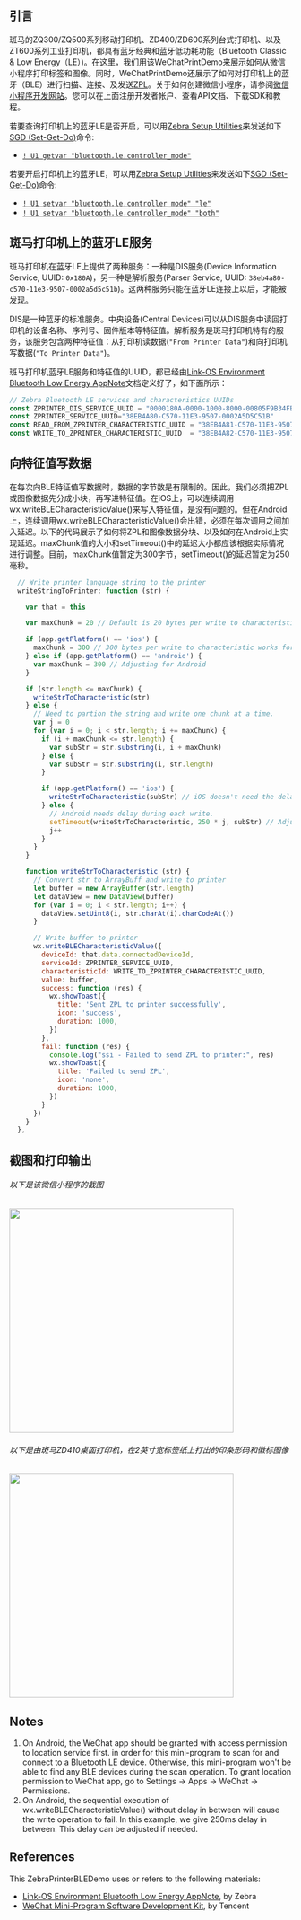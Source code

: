 ## 引言
斑马的ZQ300/ZQ500系列移动打印机、ZD400/ZD600系列台式打印机、以及ZT600系列工业打印机，都具有蓝牙经典和蓝牙低功耗功能（Bluetooth Classic & Low Energy（LE）)。在这里，我们用该WeChatPrintDemo来展示如何从微信小程序打印标签和图像。同时，WeChatPrintDemo还展示了如何对打印机上的蓝牙（BLE）进行扫描、连接、及发送[ZPL](https://www.zebra.com/content/dam/zebra/manuals/en-us/software/zpl-zbi2-pm-en.pdf)。关于如何创建微信小程序，请参阅[微信小程序开发网站](https://mp.weixin.qq.com/)。您可以在上面注册开发者帐户、查看API文档、下载SDK和教程。

若要查询打印机上的蓝牙LE是否开启，可以用[Zebra Setup Utilities](https://www.zebra.com/us/en/products/software/barcode-printers/zebralink/zebra-setup-utility.html)来发送如下[SGD (Set-Get-Do)](https://www.zebra.com/content/dam/zebra/manuals/en-us/software/zpl-zbi2-pm-en.pdf#page=1067)命令:
* [`! U1 getvar "bluetooth.le.controller_mode"`](https://www.zebra.com/content/dam/zebra/manuals/en-us/software/zpl-zbi2-pm-en.pdf#page=1067)

若要开启打印机上的蓝牙LE，可以用[Zebra Setup Utilities](https://www.zebra.com/us/en/products/software/barcode-printers/zebralink/zebra-setup-utility.html)来发送如下[SGD (Set-Get-Do)](https://www.zebra.com/content/dam/zebra/manuals/en-us/software/zpl-zbi2-pm-en.pdf#page=1067)命令:
* [`! U1 setvar "bluetooth.le.controller_mode" "le"`](https://www.zebra.com/content/dam/zebra/manuals/en-us/software/zpl-zbi2-pm-en.pdf#page=1067)
* [`! U1 setvar "bluetooth.le.controller_mode" "both"`](https://www.zebra.com/content/dam/zebra/manuals/en-us/software/zpl-zbi2-pm-en.pdf#page=1067)

## 斑马打印机上的蓝牙LE服务
斑马打印机在蓝牙LE上提供了两种服务：一种是DIS服务(Device Information Service, UUID: `0x180A`)，另一种是解析服务(Parser Service, UUID: `38eb4a80-c570-11e3-9507-0002a5d5c51b`)。这两种服务只能在蓝牙LE连接上以后，才能被发现。

DIS是一种蓝牙的标准服务。中央设备(Central Devices)可以从DIS服务中读回打印机的设备名称、序列号、固件版本等特征值。解析服务是斑马打印机特有的服务，该服务包含两种特征值：从打印机读数据(`"From Printer Data"`)和向打印机写数据(`"To Printer Data"`)。

斑马打印机蓝牙LE服务和特征值的UUID，都已经由[Link-OS Environment Bluetooth Low Energy AppNote](https://www.zebra.com/content/dam/zebra/software/en/application-notes/AppNote-BlueToothLE-v4.pdf)文档定义好了，如下面所示：
```javascript
// Zebra Bluetooth LE services and characteristics UUIDs
const ZPRINTER_DIS_SERVICE_UUID = "0000180A-0000-1000-8000-00805F9B34FB" // Or "180A". Device Information Services UUID
const ZPRINTER_SERVICE_UUID="38EB4A80-C570-11E3-9507-0002A5D5C51B"       // Zebra Bluetooth LE Parser Service
const READ_FROM_ZPRINTER_CHARACTERISTIC_UUID = "38EB4A81-C570-11E3-9507-0002A5D5C51B" // Read from printer characteristic
const WRITE_TO_ZPRINTER_CHARACTERISTIC_UUID  = "38EB4A82-C570-11E3-9507-0002A5D5C51B" // Write to printer characteristic
```

## 向特征值写数据
在每次向BLE特征值写数据时，数据的字节数是有限制的。因此，我们必须把ZPL或图像数据先分成小块，再写进特征值。在iOS上，可以连续调用wx.writeBLECharacteristicValue()来写入特征值，是没有问题的。但在Android上，连续调用wx.writeBLECharacteristicValue()会出错，必须在每次调用之间加入延迟。以下的代码展示了如何将ZPL和图像数据分块、以及如何在Android上实现延迟。maxChunk值的大小和setTimeout()中的延迟大小都应该根据实际情况进行调整。目前，maxChunk值暂定为300字节，setTimeout()的延迟暂定为250毫秒。
```javascript
  // Write printer language string to the printer
  writeStringToPrinter: function (str) {

    var that = this

    var maxChunk = 20 // Default is 20 bytes per write to characteristic

    if (app.getPlatform() == 'ios') {
      maxChunk = 300 // 300 bytes per write to characteristic works for iOS
    } else if (app.getPlatform() == 'android') {
      var maxChunk = 300 // Adjusting for Android      
    }

    if (str.length <= maxChunk) {
      writeStrToCharacteristic(str)
    } else {
      // Need to partion the string and write one chunk at a time.
      var j = 0
      for (var i = 0; i < str.length; i += maxChunk) {
        if (i + maxChunk <= str.length) {
          var subStr = str.substring(i, i + maxChunk)
        } else {
          var subStr = str.substring(i, str.length)
        }

        if (app.getPlatform() == 'ios') {
          writeStrToCharacteristic(subStr) // iOS doesn't need the delay during each write
        } else {
          // Android needs delay during each write.
          setTimeout(writeStrToCharacteristic, 250 * j, subStr) // Adjust the delay if needed
          j++
        }
      }
    }

    function writeStrToCharacteristic (str) {
      // Convert str to ArrayBuff and write to printer
      let buffer = new ArrayBuffer(str.length)
      let dataView = new DataView(buffer)
      for (var i = 0; i < str.length; i++) {
        dataView.setUint8(i, str.charAt(i).charCodeAt())
      }

      // Write buffer to printer
      wx.writeBLECharacteristicValue({
        deviceId: that.data.connectedDeviceId,
        serviceId: ZPRINTER_SERVICE_UUID,
        characteristicId: WRITE_TO_ZPRINTER_CHARACTERISTIC_UUID,
        value: buffer,
        success: function (res) {
          wx.showToast({
            title: 'Sent ZPL to printer successfully',
            icon: 'success',
            duration: 1000,
          })
        },
        fail: function (res) {
          console.log("ssi - Failed to send ZPL to printer:", res)
          wx.showToast({
            title: 'Failed to send ZPL',
            icon: 'none',
            duration: 1000,
          })
        }
      })
    }
  },
```

## 截图和打印输出
###### 以下是该微信小程序的截图
<img src="https://github.com/Zebra/Zebra-Printer-Samples/blob/master/WeChat-MiniProgram-Samples/WeChatPrintDemo/WeChatPrintDemo.jpg" width="400">

###### 以下是由斑马ZD410桌面打印机，在2英寸宽标签纸上打出的印条形码和徽标图像
<img src="https://github.com/Zebra/Zebra-Printer-Samples/blob/master/WeChat-MiniProgram-Samples/WeChatPrintDemo/PrintoutOfWeChatPrintDem.jpg" width="400">

## Notes
1. On Android, the WeChat app should be granted with access permission to location service first. in order for this mini-program to scan for and connect to a Bluetooth LE device. Otherwise, this mini-program won't be able to find any BLE devices during the scan operation. To grant location permission to WeChat app, go to Settings -> Apps -> WeChat -> Permissions.
2. On Android, the sequential execution of wx.writeBLECharacteristicValue() without delay in between will cause the write operation to fail. In this example, we give 250ms delay in between. This delay can be adjusted if needed.

## References
This ZebraPrinterBLEDemo uses or refers to the following materials:
* [Link-OS Environment Bluetooth Low Energy AppNote](https://www.zebra.com/content/dam/zebra/software/en/application-notes/AppNote-BlueToothLE-v4.pdf), by Zebra
* [WeChat Mini-Program Software Development Kit](https://mp.weixin.qq.com/), by Tencent
